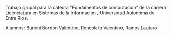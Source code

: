 Trabajo grupal para la catedra "Fundamentos de computacion" de la carrera Licenciatura en Sistemas de la Informacion , Universidad Autonoma de Entre Rios.

Alumnos: Burioni Bordon Valentino, Roncolato Valentino, Ramos Lautaro

